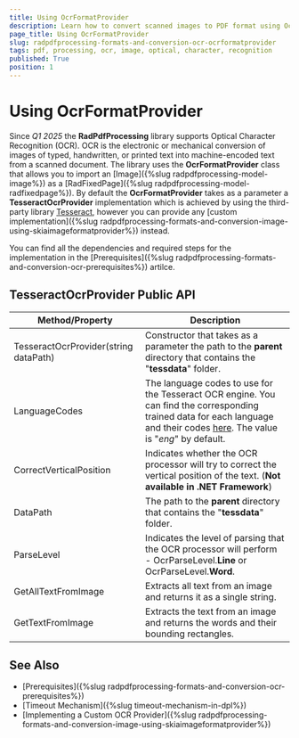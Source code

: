 ```yaml
---
title: Using OcrFormatProvider
description: Learn how to convert scanned images to PDF format using OcrFormatProvider.
page_title: Using OcrFormatProvider
slug: radpdfprocessing-formats-and-conversion-ocr-ocrformatprovider
tags: pdf, processing, ocr, image, optical, character, recognition
published: True
position: 1
---
```


# Using OcrFormatProvider

Since _Q1 2025_ the __RadPdfProcessing__ library supports Optical Character Recognition (OCR). OCR is the electronic or mechanical conversion of images of typed, handwritten, or printed text into machine-encoded text from a scanned document. The library uses the **OcrFormatProvider** class that allows you to import an [Image]({%slug radpdfprocessing-model-image%}) as a [RadFixedPage]({%slug radpdfprocessing-model-radfixedpage%}). By default the **OcrFormatProvider** takes as a parameter a **TesseractOcrProvider** implementation which is achieved by using the third-party library [Tesseract](https://github.com/tesseract-ocr/tesseract), however you can provide any [custom implementation]({%slug radpdfprocessing-formats-and-conversion-image-using-skiaimageformatprovider%}) instead.

You can find all the dependencies and required steps for the implementation in the [Prerequisites]({%slug radpdfprocessing-formats-and-conversion-ocr-prerequisites%}) artilce.

## TesseractOcrProvider Public API

|Method/Property|Description|
|----|----|
|TesseractOcrProvider(string dataPath)|Constructor that takes as a parameter the path to the **parent** directory that contains the "**tessdata**" folder.|
|LanguageCodes|The language codes to use for the Tesseract OCR engine. You can find the corresponding trained data for each language and their codes [here](https://github.com/tesseract-ocr/tessdata). The value is "_eng_" by default.|
|CorrectVerticalPosition|Indicates whether the OCR processor will try to correct the vertical position of the text. (**Not available in .NET Framework**)|
|DataPath|The path to the **parent** directory that contains the "**tessdata**" folder.|
|ParseLevel|Indicates the level of parsing that the OCR processor will perform - OcrParseLevel.**Line** or OcrParseLevel.**Word**.|
|GetAllTextFromImage|Extracts all text from an image and returns it as a single string.|
|GetTextFromImage|Extracts the text from an image and returns the words and their bounding rectangles.|

<snippet id='libraries-pdf-formatsandconversion-ocr-ocrformatprovider'/>
        
## See Also

* [Prerequisites]({%slug radpdfprocessing-formats-and-conversion-ocr-prerequisites%})
* [Timeout Mechanism]({%slug timeout-mechanism-in-dpl%})
* [Implementing a Custom OCR Provider]({%slug radpdfprocessing-formats-and-conversion-image-using-skiaimageformatprovider%})
